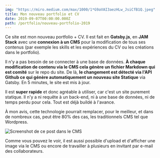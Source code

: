 ```yaml
---
img: "https://miro.medium.com/max/1000/1*G9aVAI3aezHLw_JsiCfB1Q.jpeg"
title: Mon nouveau portfolio et CV
date: 2019-09-07T00:00:00.000Z
path: /portfolio/nouveau-portfolio-2019
---
```


Ce site est mon nouveau portfolio + CV. Il est fait en **Gatsby.js**, en **JAM Stack** avec une **connexion à un CMS** pour la modification de tous ses contenus (par exemple les skills et les expériences du CV ou les créations dans le portfolio).

Il n'y a pas besoin de se connecter à une base de données. **À chaque modification de contenu via le CMS cela génère un fichier Markdown qui est comité** sur le repo du site. De là, **le changement est détecté via l'API Github ce qui génère automatiquement un nouveau site Statique** via Gatsby. En 5 minutes, le site est mis à jour.

Il est **super rapide** et donc agréable à utiliser, car c'est un site purement statique. Il n'y a ni requête à un back-end, ni à une base de données, ni de temps perdu pour cela. Tout est déjà buildé à l'avance.

À mon avis, cette technologie pourrait remplacer, pour le meilleur, et dans de nombreux cas, peut être 80% des cas, les traditionnels CMS tel que Wordpress.

![Screenshot de ce post dans le CMS](/img/wepb_1078/capture-du-2019-09-09-18-27-08.webp "Interface du CMS")

Comme vous pouvez le voir, il est aussi possible d'upload et d'afficher une image via le CMS ou encore de travailler à plusieurs en invitant par e-mail des collaborateurs.
